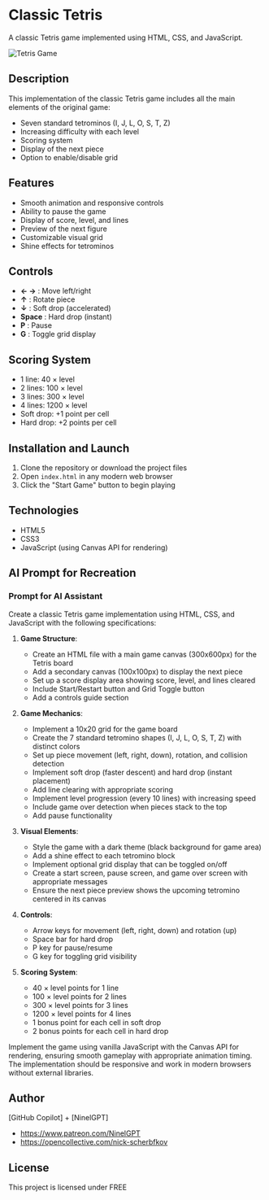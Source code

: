 # Classic Tetris

A classic Tetris game implemented using HTML, CSS, and JavaScript.

![Tetris Game](https://via.placeholder.com/600x400?text=Tetris+Game)

## Description

This implementation of the classic Tetris game includes all the main elements of the original game:
- Seven standard tetrominos (I, J, L, O, S, T, Z)
- Increasing difficulty with each level
- Scoring system
- Display of the next piece
- Option to enable/disable grid

## Features

- Smooth animation and responsive controls
- Ability to pause the game
- Display of score, level, and lines
- Preview of the next figure
- Customizable visual grid
- Shine effects for tetrominos

## Controls

- **← →** : Move left/right
- **↑** : Rotate piece
- **↓** : Soft drop (accelerated)
- **Space** : Hard drop (instant)
- **P** : Pause
- **G** : Toggle grid display

## Scoring System

- 1 line: 40 × level
- 2 lines: 100 × level
- 3 lines: 300 × level
- 4 lines: 1200 × level
- Soft drop: +1 point per cell
- Hard drop: +2 points per cell

## Installation and Launch

1. Clone the repository or download the project files
2. Open `index.html` in any modern web browser
3. Click the "Start Game" button to begin playing

## Technologies

- HTML5
- CSS3
- JavaScript (using Canvas API for rendering)

## AI Prompt for Recreation

### Prompt for AI Assistant

Create a classic Tetris game implementation using HTML, CSS, and JavaScript with the following specifications:

1. **Game Structure**:
   - Create an HTML file with a main game canvas (300x600px) for the Tetris board
   - Add a secondary canvas (100x100px) to display the next piece
   - Set up a score display area showing score, level, and lines cleared
   - Include Start/Restart button and Grid Toggle button
   - Add a controls guide section

2. **Game Mechanics**:
   - Implement a 10x20 grid for the game board
   - Create the 7 standard tetromino shapes (I, J, L, O, S, T, Z) with distinct colors
   - Set up piece movement (left, right, down), rotation, and collision detection
   - Implement soft drop (faster descent) and hard drop (instant placement)
   - Add line clearing with appropriate scoring
   - Implement level progression (every 10 lines) with increasing speed
   - Include game over detection when pieces stack to the top
   - Add pause functionality

3. **Visual Elements**:
   - Style the game with a dark theme (black background for game area)
   - Add a shine effect to each tetromino block
   - Implement optional grid display that can be toggled on/off
   - Create a start screen, pause screen, and game over screen with appropriate messages
   - Ensure the next piece preview shows the upcoming tetromino centered in its canvas

4. **Controls**:
   - Arrow keys for movement (left, right, down) and rotation (up)
   - Space bar for hard drop
   - P key for pause/resume
   - G key for toggling grid visibility

5. **Scoring System**:
   - 40 × level points for 1 line
   - 100 × level points for 2 lines
   - 300 × level points for 3 lines
   - 1200 × level points for 4 lines
   - 1 bonus point for each cell in soft drop
   - 2 bonus points for each cell in hard drop

Implement the game using vanilla JavaScript with the Canvas API for rendering, ensuring smooth gameplay with appropriate animation timing. The implementation should be responsive and work in modern browsers without external libraries.

## Author

[GitHub Copilot] + [NinelGPT]

  - https://www.patreon.com/NinelGPT
  - https://opencollective.com/nick-scherbfkov

## License

This project is licensed under FREE
